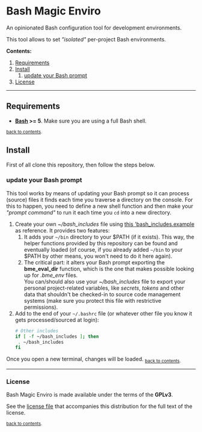 Bash Magic Enviro
=================

An opinionated Bash configuration tool for development environments.

This tool allows to set *"isolated"* per-project Bash environments.

**Contents:**<a name="contents"></a>
1. [Requirements](#requirements)
1. [Install](#install)
   1. [update your Bash prompt](#prompt)
1. [License](#license)

----

## Requirements<a name="requirements"></a>
* **[Bash](https://www.gnu.org/software/bash/) >= 5**.  Make sure you are using a full Bash shell.

<sub>[back to contents](#contents).</sub>

## Install<a name="install"></a>
First of all clone this repository, then follow the steps below.

### update your Bash prompt<a name="prompt"></a>
This tool works by means of updating your Bash prompt so it can process (source) files it finds each time you traverse a directory on the console.  For this to happen, you need to define a new shell function and then make your *"prompt command"* to run it each time you `cd` into a new directory.
1. Create your own *~/bash_includes* file using [this 'bash_includes.example](./docs/bash_includes.example) as reference.  It provides two features:
   1. It adds your `~/bin` directory to your $PATH (if it exists).  This way, the helper functions provided by this repository can be found and eventually loaded (of course, if you already added `~/bin` to your $PATH by other means, you won't need to do it here again).
   1. The critical part: it alters your Bash prompt exporting the **bme_eval_dir** function, which is the one that makes possible looking up for *.bme_env* files.  
You can/should also use your *~/bash_includes* file to export your personal project-related variables, like *secrets*, *tokens* and other data that shouldn't be checked-in to source code management systems (make sure you protect this file with restrictive permissions).
1. Add to the end of your `~/.bashrc` file (or whatever other file you know it gets processed/sourced at login):
   ```bash
   # Other includes
   if [ -f ~/bash_includes ]; then
   	. ~/bash_includes
   fi
   ```

Once you open a new terminal, changes will be loaded.
<sub>[back to contents](#contents).</sub>

----

### License<a name="license"></a>
Bash Magic Enviro is made available under the terms of the **GPLv3**.

See the [license file](./LICENSE) that accompanies this distribution for the full text of the license.

<sub>[back to contents](#contents).</sub>
